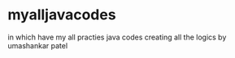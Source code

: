 # myalljavacodes
in which have my all practies java codes
creating all the logics by umashankar patel 
